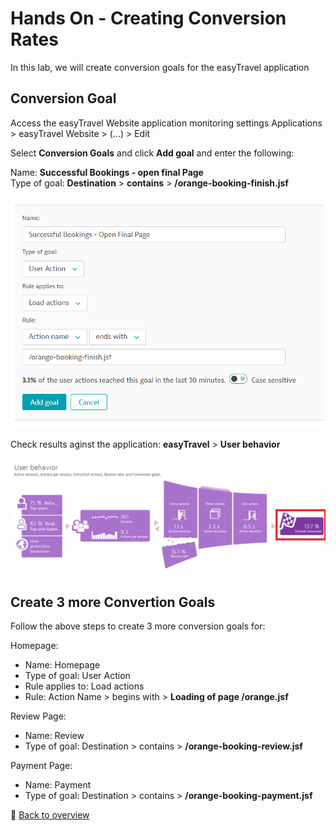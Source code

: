 # Hands On - Creating Conversion Rates

In this lab, we will create conversion goals for the easyTravel application

## Conversion Goal

Access the easyTravel Website application monitoring settings
  Applications > easyTravel Website > (...) > Edit

Select **Conversion Goals** and click **Add goal** and enter the following:

   Name: **Successful Bookings - open final Page**  
   Type of goal: **Destination** > **contains** > **/orange-booking-finish.jsf**  

![Conversion Goal](/img/conversion_goal.PNG)

Check results aginst the application: **easyTravel** > **User behavior**  

![Conversion Goal](/img/conversion_goal-done.PNG)

## Create 3 more Convertion Goals

Follow the above steps to create 3 more conversion goals for:  

Homepage:
  * Name: Homepage  
  * Type of goal: User Action  
  * Rule applies to: Load actions  
  * Rule: Action Name > begins with > **Loading of page /orange.jsf**  
  
Review Page:
  * Name: Review  
  * Type of goal: Destination > contains > **/orange-booking-review.jsf**  
  
Payment Page:
  * Name: Payment  
  * Type of goal: Destination > contains > **/orange-booking-payment.jsf**

:arrow_up_small: [Back to overview](/README.md)